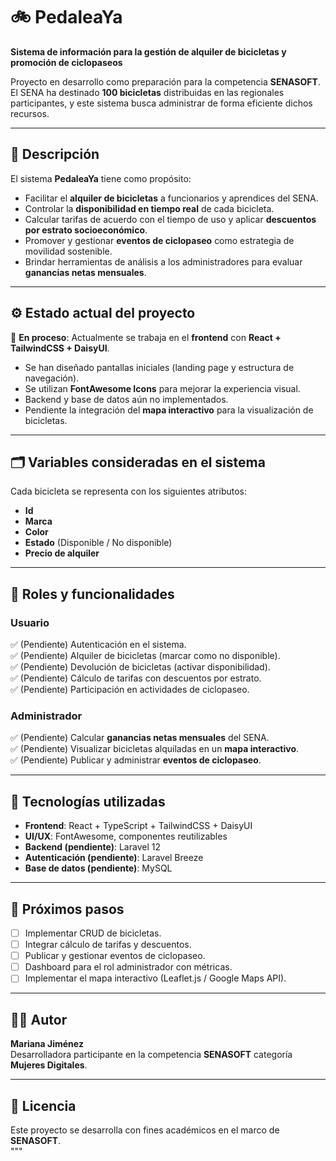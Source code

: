 # 🚲 PedaleaYa  
**Sistema de información para la gestión de alquiler de bicicletas y promoción de ciclopaseos**  

Proyecto en desarrollo como preparación para la competencia **SENASOFT**. El SENA ha destinado **100 bicicletas** distribuidas en las regionales participantes, y este sistema busca administrar de forma eficiente dichos recursos.  

---

## 📌 Descripción  
El sistema **PedaleaYa** tiene como propósito:  
- Facilitar el **alquiler de bicicletas** a funcionarios y aprendices del SENA.  
- Controlar la **disponibilidad en tiempo real** de cada bicicleta.  
- Calcular tarifas de acuerdo con el tiempo de uso y aplicar **descuentos por estrato socioeconómico**.  
- Promover y gestionar **eventos de ciclopaseo** como estrategia de movilidad sostenible.  
- Brindar herramientas de análisis a los administradores para evaluar **ganancias netas mensuales**.  

---

## ⚙️ Estado actual del proyecto  
📌 **En proceso**: Actualmente se trabaja en el **frontend** con **React + TailwindCSS + DaisyUI**.  
- Se han diseñado pantallas iniciales (landing page y estructura de navegación).  
- Se utilizan **FontAwesome Icons** para mejorar la experiencia visual.  
- Backend y base de datos aún no implementados.  
- Pendiente la integración del **mapa interactivo** para la visualización de bicicletas.  

---

## 🗂️ Variables consideradas en el sistema  
Cada bicicleta se representa con los siguientes atributos:  
- **Id**  
- **Marca**  
- **Color**  
- **Estado** (Disponible / No disponible)  
- **Precio de alquiler**  

---

## 👥 Roles y funcionalidades  

### Usuario  
✅ (Pendiente) Autenticación en el sistema.  
✅ (Pendiente) Alquiler de bicicletas (marcar como no disponible).  
✅ (Pendiente) Devolución de bicicletas (activar disponibilidad).  
✅ (Pendiente) Cálculo de tarifas con descuentos por estrato.  
✅ (Pendiente) Participación en actividades de ciclopaseo.  

### Administrador  
✅ (Pendiente) Calcular **ganancias netas mensuales** del SENA.  
✅ (Pendiente) Visualizar bicicletas alquiladas en un **mapa interactivo**.  
✅ (Pendiente) Publicar y administrar **eventos de ciclopaseo**.  

---

## 🚀 Tecnologías utilizadas  
- **Frontend**: React + TypeScript + TailwindCSS + DaisyUI  
- **UI/UX**: FontAwesome, componentes reutilizables  
- **Backend (pendiente)**: Laravel 12  
- **Autenticación (pendiente)**: Laravel Breeze  
- **Base de datos (pendiente)**: MySQL  

---

## 📅 Próximos pasos  
- [ ] Implementar CRUD de bicicletas.  
- [ ] Integrar cálculo de tarifas y descuentos.  
- [ ] Publicar y gestionar eventos de ciclopaseo.  
- [ ] Dashboard para el rol administrador con métricas.  
- [ ] Implementar el mapa interactivo (Leaflet.js / Google Maps API).  

---

## 👩‍💻 Autor  
**Mariana Jiménez**  
Desarrolladora participante en la competencia **SENASOFT** categoría **Mujeres Digitales**.  

---

## 📄 Licencia  
Este proyecto se desarrolla con fines académicos en el marco de **SENASOFT**.  
"""
